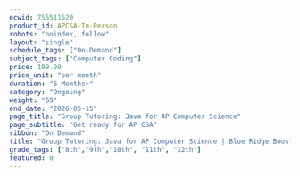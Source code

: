 ```yaml
---
ecwid: 755511520
product_id: APCSA-In-Person
robots: "noindex, follow"
layout: "single"
schedule_tags: ["On-Demand"]
subject_tags: ["Computer Coding"]
price: 199.99
price_unit: "per month"
duration: "6 Months+"
category: "Ongoing"
weight: "69"
end_date: "2026-05-15"
page_title: "Group Tutoring: Java for AP Computer Science"
page_subtitle: "Get ready for AP CSA"
ribbon: "On Demand"
title: "Group Tutoring: Java for AP Computer Science | Blue Ridge Boost"
grade_tags: ["8th","9th","10th", "11th", "12th"]
featured: 0
---
```

